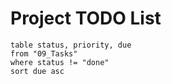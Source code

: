 # Project TODO List

```dataview
table status, priority, due
from "09_Tasks"
where status != "done"
sort due asc

